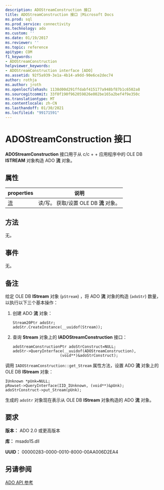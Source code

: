```yaml
---
description: ADOStreamConstruction 接口
title: ADOStreamConstruction 接口 |Microsoft Docs
ms.prod: sql
ms.prod_service: connectivity
ms.technology: ado
ms.custom: ''
ms.date: 01/19/2017
ms.reviewer: ''
ms.topic: reference
apitype: COM
f1_keywords:
- ADOStreamConstruction
helpviewer_keywords:
- ADOStreamConstruction interface [ADO]
ms.assetid: 92f5a939-3e1a-4b14-a9dd-90e6ce2dec74
author: rothja
ms.author: jroth
ms.openlocfilehash: 1138d00d291ffdabf415177a948bf87b1c6502a8
ms.sourcegitcommit: 33f0f190f962059826e002be165a2bef4f9e350c
ms.translationtype: MT
ms.contentlocale: zh-CN
ms.lasthandoff: 01/30/2021
ms.locfileid: "99171591"
---
```

# <a name="adostreamconstruction-interface"></a>ADOStreamConstruction 接口
**ADOStreamConstruction** 接口用于从 c/c + + 应用程序中的 OLE DB **ISTREAM** 对象构造 ADO **流** 对象。  
  
## <a name="properties"></a>属性  
  
|properties|说明|  
|-|-|  
|[流](./stream-property.md)|读/写。 获取/设置 OLE DB **流** 对象。|  
  
## <a name="methods"></a>方法  
 无。  
  
## <a name="events"></a>事件  
 无。  
  
## <a name="remarks"></a>备注  
 给定 OLE DB **IStream** 对象 (`pStream`) ，将 ADO **流** 对象的构造 (`adoStr`) 数量，以执行以下三个基本操作：  
  
1.  创建 ADO **流** 对象：  
  
    ```  
    Stream20Ptr adoStr;  
    adoStr.CreateInstance(__uuidof(Stream));  
    ```  
  
2.  查询 **Stream** 对象上的 **IADOStreamConstruction** 接口：  
  
    ```  
    adoStreamConstructionPtr adoStrConstruct=NULL;  
    adoStr->QueryInterface(__uuidof(ADOStreamConstruction),  
                         (void**)&adoStrConstruct);  
    ```  
  
 调用 `IADOStreamConstruction::get_Stream` 属性方法，设置 ADO **流** 对象上的 OLE DB **IStream** 对象：  
  
```  
IUnknown *pUnk=NULL;  
pRowset->QueryInterface(IID_IUnknown, (void**)&pUnk);  
adoStrConstruct->put_Stream(pUnk);  
```  
  
 生成的 `adoStr` 对象现在表示从 OLE DB **IStream** 对象构造的 ADO **流** 对象。  
  
## <a name="requirements"></a>要求  
 **版本：** ADO 2.0 或更高版本  
  
 **库：** msado15.dll  
  
 **UUID：** 00000283-0000-0010-8000-00AA006D2EA4  
  
## <a name="see-also"></a>另请参阅  
 [ADO API 参考](./ado-api-reference.md)